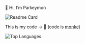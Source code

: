 👋 Hi, I’m Parkeymon

![Readme Card](https://github-readme-stats.vercel.app/api?username=Parkeymon&theme=radical)

This is my code -> 🐒
(code is [monke](https://www.youtube.com/watch?v=bxqLsrlakK8))

![Top Languages](https://github-readme-stats.vercel.app/api/top-langs/?username=Parkeymon&theme=radical)
